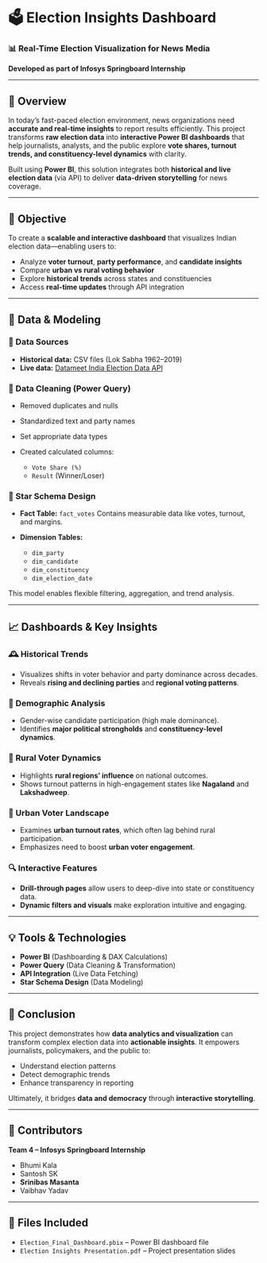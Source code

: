 # 🗳️ Election Insights Dashboard

### 📊 Real-Time Election Visualization for News Media

**Developed as part of Infosys Springboard Internship**

---

## 🧭 Overview

In today’s fast-paced election environment, news organizations need **accurate and real-time insights** to report results efficiently.
This project transforms **raw election data** into **interactive Power BI dashboards** that help journalists, analysts, and the public explore **vote shares, turnout trends, and constituency-level dynamics** with clarity.

Built using **Power BI**, this solution integrates both **historical and live election data** (via API) to deliver **data-driven storytelling** for news coverage.

---

## 🎯 Objective

To create a **scalable and interactive dashboard** that visualizes Indian election data—enabling users to:

* Analyze **voter turnout**, **party performance**, and **candidate insights**
* Compare **urban vs rural voting behavior**
* Explore **historical trends** across states and constituencies
* Access **real-time updates** through API integration

---

## 🧩 Data & Modeling

### 🔹 Data Sources

* **Historical data:** CSV files (Lok Sabha 1962–2019)
* **Live data:** [Datameet India Election Data API](https://raw.githubusercontent.com/datameet/india-election-data/refs/heads/master/assembly-elections/assembly.csv)

### 🔹 Data Cleaning (Power Query)

* Removed duplicates and nulls
* Standardized text and party names
* Set appropriate data types
* Created calculated columns:

  * `Vote Share (%)`
  * `Result` (Winner/Loser)

### 🔹 Star Schema Design

* **Fact Table:** `fact_votes`
  Contains measurable data like votes, turnout, and margins.
* **Dimension Tables:**

  * `dim_party`
  * `dim_candidate`
  * `dim_constituency`
  * `dim_election_date`

This model enables flexible filtering, aggregation, and trend analysis.

---

## 📈 Dashboards & Key Insights

### 🕰️ Historical Trends

* Visualizes shifts in voter behavior and party dominance across decades.
* Reveals **rising and declining parties** and **regional voting patterns**.

### 👥 Demographic Analysis

* Gender-wise candidate participation (high male dominance).
* Identifies **major political strongholds** and **constituency-level dynamics**.

### 🌾 Rural Voter Dynamics

* Highlights **rural regions’ influence** on national outcomes.
* Shows turnout patterns in high-engagement states like **Nagaland** and **Lakshadweep**.

### 🌆 Urban Voter Landscape

* Examines **urban turnout rates**, which often lag behind rural participation.
* Emphasizes need to boost **urban voter engagement**.

### 🔍 Interactive Features

* **Drill-through pages** allow users to deep-dive into state or constituency data.
* **Dynamic filters and visuals** make exploration intuitive and engaging.

---

## 💡 Tools & Technologies

* **Power BI** (Dashboarding & DAX Calculations)
* **Power Query** (Data Cleaning & Transformation)
* **API Integration** (Live Data Fetching)
* **Star Schema Design** (Data Modeling)

---

## 🏁 Conclusion

This project demonstrates how **data analytics and visualization** can transform complex election data into **actionable insights**.
It empowers journalists, policymakers, and the public to:

* Understand election patterns
* Detect demographic trends
* Enhance transparency in reporting

Ultimately, it bridges **data and democracy** through **interactive storytelling**.

---

## 👥 Contributors

**Team 4 – Infosys Springboard Internship**

* Bhumi Kala
* Santosh SK
* **Srinibas Masanta**
* Vaibhav Yadav

---

## 📂 Files Included

* `Election_Final_Dashboard.pbix` – Power BI dashboard file
* `Election Insights Presentation.pdf` – Project presentation slides
